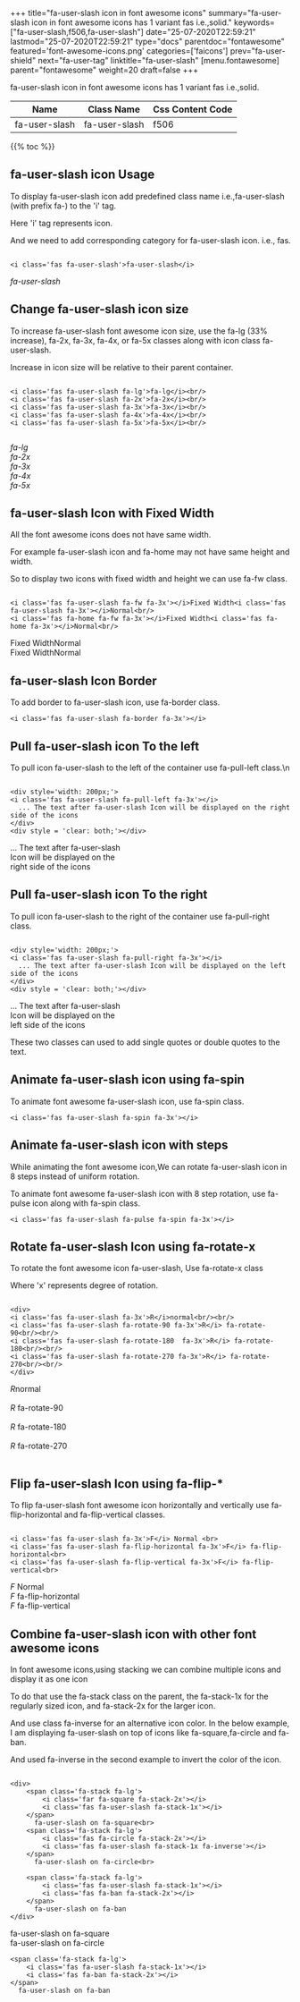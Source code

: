 +++
title="fa-user-slash icon in font awesome icons"
summary="fa-user-slash icon in font awesome icons has 1 variant fas i.e.,solid."
keywords=["fa-user-slash,f506,fa-user-slash"]
date="25-07-2020T22:59:21"
lastmod="25-07-2020T22:59:21"
type="docs"
parentdoc="fontawesome"
featured='font-awesome-icons.png'
categories=['faicons']
prev="fa-user-shield"
next="fa-user-tag"
linktitle="fa-user-slash"
[menu.fontawesome]
parent="fontawesome"
weight=20
draft=false
+++


fa-user-slash icon in font awesome icons has 1 variant fas i.e.,solid.

<div class='table-responsive'><table class='table'><thead><tr><th>Name</th><th>Class Name</th><th>Css Content Code</th></tr></thead><tbody><tr><td>fa-user-slash</td><td>fa-user-slash</td><td>f506</td></tr></tbody></table></div>


{{% toc %}}


## fa-user-slash icon Usage

To display fa-user-slash icon add predefined class name i.e.,fa-user-slash (with prefix fa-) to the 'i' tag.

Here 'i' tag represents icon.

And we need to add corresponding category for fa-user-slash icon. i.e., fas.


```

<i class='fas fa-user-slash'>fa-user-slash</i>
```

<i class='fas fa-user-slash'>fa-user-slash</i>




## Change fa-user-slash icon size
To increase fa-user-slash font awesome icon size, use the fa-lg (33% increase), fa-2x, fa-3x, fa-4x, or fa-5x classes along with icon class fa-user-slash.

Increase in icon size will be relative to their parent container. 

```

<i class='fas fa-user-slash fa-lg'>fa-lg</i><br/>
<i class='fas fa-user-slash fa-2x'>fa-2x</i><br/>
<i class='fas fa-user-slash fa-3x'>fa-3x</i><br/>
<i class='fas fa-user-slash fa-4x'>fa-4x</i><br/>
<i class='fas fa-user-slash fa-5x'>fa-5x</i><br/>
            
```

<i class='fas fa-user-slash fa-lg'>fa-lg</i><br/>
<i class='fas fa-user-slash fa-2x'>fa-2x</i><br/>
<i class='fas fa-user-slash fa-3x'>fa-3x</i><br/>
<i class='fas fa-user-slash fa-4x'>fa-4x</i><br/>
<i class='fas fa-user-slash fa-5x'>fa-5x</i><br/>
            



## fa-user-slash Icon with Fixed Width 

All the font awesome icons does not have same width.

For example fa-user-slash icon and fa-home may not have same height and width.

So to display two icons with fixed width and height we can use fa-fw class.


```

<i class='fas fa-user-slash fa-fw fa-3x'></i>Fixed Width<i class='fas fa-user-slash fa-3x'></i>Normal<br/>
<i class='fas fa-home fa-fw fa-3x'></i>Fixed Width<i class='fas fa-home fa-3x'></i>Normal<br/>
```

<i class='fas fa-user-slash fa-fw fa-3x'></i>Fixed Width<i class='fas fa-user-slash fa-3x'></i>Normal<br/>
<i class='fas fa-home fa-fw fa-3x'></i>Fixed Width<i class='fas fa-home fa-3x'></i>Normal<br/>



## fa-user-slash Icon Border 

To add border to fa-user-slash icon, use fa-border class.


```
<i class='fas fa-user-slash fa-border fa-3x'></i>

```
<i class='fas fa-user-slash fa-border fa-3x'></i>





## Pull fa-user-slash icon To the left

To pull icon fa-user-slash to the left of the container use fa-pull-left class.\n

```

<div style='width: 200px;'>
<i class='fas fa-user-slash fa-pull-left fa-3x'></i>
  ... The text after fa-user-slash Icon will be displayed on the right side of the icons
</div>
<div style = 'clear: both;'></div>
```

<div style='width: 200px;'>
<i class='fas fa-user-slash fa-pull-left fa-3x'></i>
  ... The text after fa-user-slash Icon will be displayed on the right side of the icons
</div>
<div style = 'clear: both;'></div>




## Pull fa-user-slash icon To the right
To pull icon fa-user-slash to the right of the container use fa-pull-right class.

```

<div style='width: 200px;'>
<i class='fas fa-user-slash fa-pull-right fa-3x'></i>
  ... The text after fa-user-slash Icon will be displayed on the left side of the icons
</div>
<div style = 'clear: both;'></div>
```

<div style='width: 200px;'>
<i class='fas fa-user-slash fa-pull-right fa-3x'></i>
  ... The text after fa-user-slash Icon will be displayed on the left side of the icons
</div>
<div style = 'clear: both;'></div>

These two classes can used to add single quotes or double quotes to the text.


## Animate fa-user-slash icon using fa-spin
To animate font awesome fa-user-slash icon, use fa-spin class.

```
<i class='fas fa-user-slash fa-spin fa-3x'></i>
```
<i class='fas fa-user-slash fa-spin fa-3x'></i>




## Animate fa-user-slash icon with steps
While animating the font awesome icon,We can rotate fa-user-slash icon in 8 steps instead of uniform rotation.

To animate font awesome fa-user-slash icon with 8 step rotation, use fa-pulse icon along with fa-spin class.


```
<i class='fas fa-user-slash fa-pulse fa-spin fa-3x'></i>

```
<i class='fas fa-user-slash fa-pulse fa-spin fa-3x'></i>





## Rotate fa-user-slash Icon using fa-rotate-x
To rotate the font awesome icon fa-user-slash, Use fa-rotate-x class

Where 'x' represents degree of rotation.


```

<div>
<i class='fas fa-user-slash fa-3x'>R</i>normal<br/><br/>
<i class='fas fa-user-slash fa-rotate-90 fa-3x'>R</i> fa-rotate-90<br/><br/> 
<i class='fas fa-user-slash fa-rotate-180  fa-3x'>R</i> fa-rotate-180<br/><br/> 
<i class='fas fa-user-slash fa-rotate-270 fa-3x'>R</i> fa-rotate-270<br/><br/>
</div>
```

<div>
<i class='fas fa-user-slash fa-3x'>R</i>normal<br/><br/>
<i class='fas fa-user-slash fa-rotate-90 fa-3x'>R</i> fa-rotate-90<br/><br/> 
<i class='fas fa-user-slash fa-rotate-180  fa-3x'>R</i> fa-rotate-180<br/><br/> 
<i class='fas fa-user-slash fa-rotate-270 fa-3x'>R</i> fa-rotate-270<br/><br/>
</div>




## Flip fa-user-slash Icon using fa-flip-*
To flip fa-user-slash font awesome icon horizontally and vertically use fa-flip-horizontal and fa-flip-vertical classes. 

```

<i class='fas fa-user-slash fa-3x'>F</i> Normal <br>
<i class='fas fa-user-slash fa-flip-horizontal fa-3x'>F</i> fa-flip-horizontal<br>
<i class='fas fa-user-slash fa-flip-vertical fa-3x'>F</i> fa-flip-vertical<br>
```

<i class='fas fa-user-slash fa-3x'>F</i> Normal <br>
<i class='fas fa-user-slash fa-flip-horizontal fa-3x'>F</i> fa-flip-horizontal<br>
<i class='fas fa-user-slash fa-flip-vertical fa-3x'>F</i> fa-flip-vertical<br>




## Combine fa-user-slash icon with other font awesome icons
In font awesome icons,using stacking we can combine multiple icons and display it as one icon 

To do that use the fa-stack class on the parent, the fa-stack-1x for the regularly sized icon, and fa-stack-2x for the larger icon.

And use class fa-inverse for an alternative icon color. 
In the below example, I am displaying fa-user-slash on top of icons like fa-square,fa-circle and fa-ban.

And used fa-inverse in the second example to invert the color of the icon.

```

<div>
    <span class='fa-stack fa-lg'>
        <i class='far fa-square fa-stack-2x'></i>
        <i class='fas fa-user-slash fa-stack-1x'></i>
    </span>
      fa-user-slash on fa-square<br>
    <span class='fa-stack fa-lg'>
        <i class='fas fa-circle fa-stack-2x'></i>
        <i class='fas fa-user-slash fa-stack-1x fa-inverse'></i>
    </span>
      fa-user-slash on fa-circle<br>

    <span class='fa-stack fa-lg'>
        <i class='fas fa-user-slash fa-stack-1x'></i>
        <i class='fas fa-ban fa-stack-2x'></i>
    </span>
      fa-user-slash on fa-ban
</div>
```

<div>
    <span class='fa-stack fa-lg'>
        <i class='far fa-square fa-stack-2x'></i>
        <i class='fas fa-user-slash fa-stack-1x'></i>
    </span>
      fa-user-slash on fa-square<br>
    <span class='fa-stack fa-lg'>
        <i class='fas fa-circle fa-stack-2x'></i>
        <i class='fas fa-user-slash fa-stack-1x fa-inverse'></i>
    </span>
      fa-user-slash on fa-circle<br>

    <span class='fa-stack fa-lg'>
        <i class='fas fa-user-slash fa-stack-1x'></i>
        <i class='fas fa-ban fa-stack-2x'></i>
    </span>
      fa-user-slash on fa-ban
</div>






